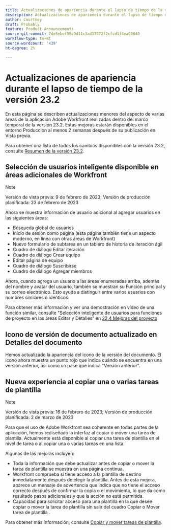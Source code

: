 ```yaml
---
title: Actualizaciones de apariencia durante el lapso de tiempo de la versión 23.2
description: Actualizaciones de apariencia durante el lapso de tiempo de la versión 23.2
author: Courtney
draft: Probably
feature: Product Announcements
source-git-commit: 7de3ebef55a9d11c3a417872f2cfcd1f4ea03640
workflow-type: tm+mt
source-wordcount: '439'
ht-degree: 2%

---
```



# Actualizaciones de apariencia durante el lapso de tiempo de la versión 23.2

En esta página se describen actualizaciones menores del aspecto de varias áreas de la aplicación Adobe Workfront realizadas dentro del marco temporal de la versión 23.2. Estas mejoras estarán disponibles en el entorno Producción al menos 2 semanas después de su publicación en Vista previa.

Para obtener una lista de todos los cambios disponibles con la versión 23.2, consulte [Resumen de la versión 23.2](/help/quicksilver/product-announcements/product-releases/23.2-release-activity/23-2-release-overview.md).

## Selección de usuarios inteligente disponible en áreas adicionales de Workfront

>[!NOTE]
>
>Versión de vista previa: 9 de febrero de 2023; Versión de producción planificada: 23 de febrero de 2023

Ahora se muestra información de usuario adicional al agregar usuarios en las siguientes áreas:

* Búsqueda global de usuarios
* Inicio de sesión como página (esta página también tiene un aspecto moderno, en línea con otras áreas de Workfront)
* Nuevo formulario de subtarea en un tablero de historia de iteración ágil
* Cuadro de diálogo Editar iteración
* Cuadro de diálogo Crear equipo
* Editar página de equipo
* Cuadro de diálogo Suscribirse
* Cuadro de diálogo Agregar miembros

Ahora, cuando agrega un usuario a las áreas enumeradas arriba, además del nombre y avatar del usuario, también se muestran su Función principal y su correo electrónico. Esto ayuda a distinguir entre varios usuarios con nombres similares o idénticos.

Para obtener más información y ver una demostración en vídeo de una función similar, consulte &quot;Selección inteligente de usuarios para funciones de proyecto en las áreas Editar y Detalles&quot; en [22.4 Mejoras del proyecto](/help/quicksilver/product-announcements/product-releases/22.4-release-activity/22-4-project-enhancements.md).

## Icono de versión de documento actualizado en Detalles del documento

Hemos actualizado la apariencia del icono de la versión del documento. El icono ahora muestra un punto rojo que indica cuándo se encuentra en una versión anterior, así como un pase que indica &quot;Versión anterior&quot;.

## Nueva experiencia al copiar una o varias tareas de plantilla

>[!NOTE]
>
>Versión de vista previa: 16 de febrero de 2023; Versión de producción planificada: 2 de marzo de 2023

Para que el uso de Adobe Workfront sea coherente en todas partes de la aplicación, hemos rediseñado la interfaz al copiar o mover una tarea de plantilla. Actualmente está disponible al copiar una tarea de plantilla en el nivel de tarea o al copiar una o varias tareas en una lista.

Algunas de las mejoras incluyen:

* Toda la información que debe actualizar antes de copiar o mover la tarea de plantilla se muestra en una página continua.
* Workfront comprueba si tiene acceso a la plantilla de destino inmediatamente después de elegir la plantilla. Antes de esta mejora, aparece un mensaje de advertencia que indica que no tiene el acceso correcto después de confirmar la copia o el movimiento, lo que da como resultado pasos adicionales y que la acción no está permitida.
* Capacidad para solicitar acceso para una plantilla en la que desee copiar o mover la tarea de plantilla sin salir del cuadro Copiar o Mover tarea de plantilla .

Para obtener más información, consulte [Copiar y mover tareas de plantilla](/help/quicksilver/manage-work/projects/create-and-manage-templates/copy-and-move-template-tasks.md).